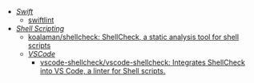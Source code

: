 - *[Swift](Programming/Swift.md)*
	- [swiftlint](Programming/Swift/swiftlint.md)
- *[Shell Scripting](Programming/Shell%20Scripting.md)*
	- [koalaman/shellcheck: ShellCheck, a static analysis tool for shell scripts](https://github.com/koalaman/shellcheck)
	- *[VSCode](Programming/Tools/VSCode.md)*
		- [vscode-shellcheck/vscode-shellcheck: Integrates ShellCheck into VS Code, a linter for Shell scripts.](https://github.com/vscode-shellcheck/vscode-shellcheck)